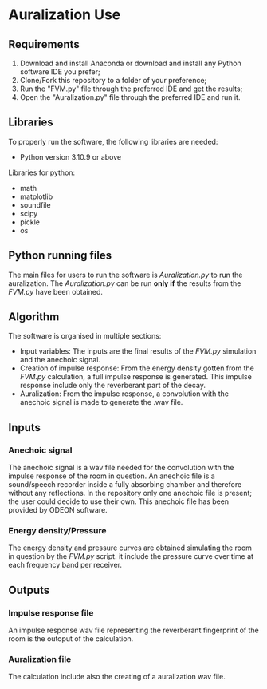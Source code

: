# Auralization Use

## Requirements
1. Download and install Anaconda or download and install any Python software IDE you prefer;
2. Clone/Fork this repository to a folder of your preference;
3. Run the "FVM.py" file through the preferred IDE and get the results;
4. Open the "Auralization.py" file through the preferred IDE and run it.

## Libraries
To properly run the software, the following libraries are needed:
- Python version 3.10.9 or above

Libraries for python:
- math
- matplotlib
- soundfile
- scipy
- pickle
- os

## Python running files 
The main files for users to run the software is _Auralization.py_ to run the auralization. The _Auralization.py_ can be run **only if** the results from the _FVM.py_ have been obtained. 

## Algorithm
The software is organised in multiple sections:
- Input variables:
    The inputs are the final results of the _FVM.py_ simulation and the anechoic signal.
- Creation of impulse response:
    From the energy density gotten from the _FVM.py_ calculation, a full impulse response is generated. This impulse response include only the reverberant part of the decay.
- Auralization:
    From the impulse response, a convolution with the anechoic signal is made to generate the .wav file.

## Inputs

### Anechoic signal
The anechoic signal is a wav file needed for the convolution with the impulse response of the room in question. An anechoic file is a sound/speech recorder inside a fully absorbing chamber and therefore without any reflections. In the repository only one anechoic file is present; the user could decide to use their own. This anechoic file has been provided by ODEON software.

### Energy density/Pressure
The energy density and pressure curves are obtained simulating the room in question by the _FVM.py_ script. it include the pressure curve over time at each frequency band per receiver. 

## Outputs

### Impulse response file
An impulse response wav file representing the reverberant fingerprint of the room is the outoput of the calculation.

### Auralization file
The calculation include also the creating of a auralization wav file.
